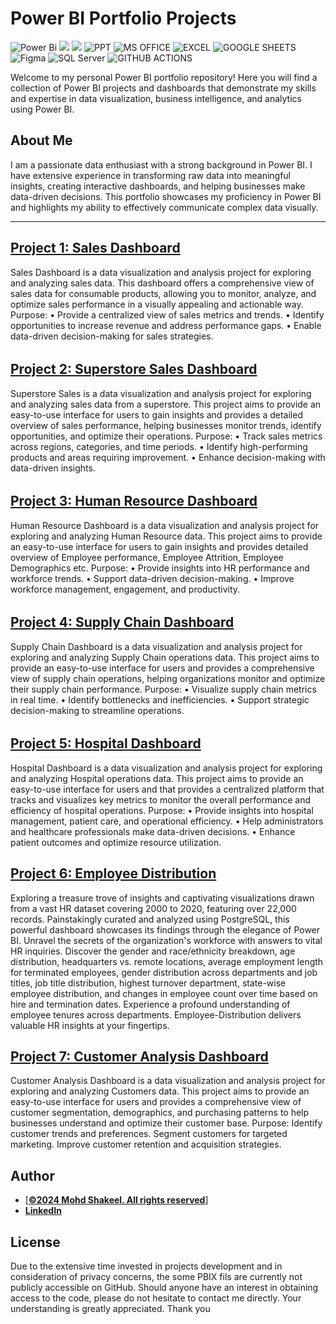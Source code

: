 # Power BI Portfolio Projects
![Power Bi](https://img.shields.io/badge/power_bi-F2C811?style=for-the-badge&logo=powerbi&logoColor=black)
![](https://img.shields.io/badge/MySQL-00000F?style=for-the-badge&logo=mysql&logoColor=white)
![](https://img.shields.io/badge/Tableau-E97627?style=for-the-badge&logo=Tableau&logoColor=white)
![PPT](https://img.shields.io/badge/Microsoft_PowerPoint-B7472A?style=for-the-badge&logo=microsoft-powerpoint&logoColor=white)
![MS OFFICE](https://img.shields.io/badge/Microsoft_Office-D83B01?style=for-the-badge&logo=microsoft-office&logoColor=white)
![EXCEL](https://img.shields.io/badge/Microsoft_Excel-217346?style=for-the-badge&logo=microsoft-excel&logoColor=white)
![GOOGLE SHEETS](https://img.shields.io/badge/Google%20Sheets-34A853?style=for-the-badge&logo=google-sheets&logoColor=white)
![Figma](https://img.shields.io/badge/Figma-F24E1E?style=for-the-badge&logo=figma&logoColor=white)
![SQL Server](https://img.shields.io/badge/Microsoft_SQL_Server-CC2927?style=for-the-badge&logo=microsoft-sql-server&logoColor=white)
![GITHUB ACTIONS](https://img.shields.io/badge/Github%20Actions-282a2e?style=for-the-badge&logo=githubactions&logoColor=367cfe)




Welcome to my personal Power BI portfolio repository! Here you will find a collection of Power BI projects and dashboards that demonstrate my skills and expertise in data visualization, business intelligence, and analytics using Power BI.

## About Me
I am a passionate data enthusiast with a strong background in Power BI. I have extensive experience in transforming raw data into meaningful insights, creating interactive dashboards, and helping businesses make data-driven decisions. This portfolio showcases my proficiency in Power BI and highlights my ability to effectively communicate complex data visually.

---
## [Project 1: Sales Dashboard](https://app.powerbi.com/view?r=eyJrIjoiNjMzM2VhMjEtNGE5Yi00ZWJjLTg3ZTctM2ZmY2ZjMTViYTQ5IiwidCI6IjBiMGYyNTk2LWM2ZGMtNGM4Yy05ZGU4LTUxYTNkODAzZWVhNCJ9)

Sales Dashboard is a data visualization and analysis project for exploring and analyzing sales data. This dashboard offers a comprehensive view of sales data for consumable products, allowing you to monitor, analyze, and optimize sales performance in a visually appealing and actionable way. 
Purpose:
•	Provide a centralized view of sales metrics and trends.
•	Identify opportunities to increase revenue and address performance gaps.
•	Enable data-driven decision-making for sales strategies.
######


## [Project 2: Superstore Sales Dashboard](https://app.powerbi.com/view?r=eyJrIjoiZDAwZGViZmItZGI2Ni00YThhLTk3ZDItZTE1NDM5MDU1ZWM2IiwidCI6IjBiMGYyNTk2LWM2ZGMtNGM4Yy05ZGU4LTUxYTNkODAzZWVhNCJ9)

Superstore Sales is a data visualization and analysis project for exploring and analyzing sales data from a superstore. This project aims to provide an easy-to-use interface for users to gain insights and provides a detailed overview of sales performance, helping businesses monitor trends, identify opportunities, and optimize their operations.
Purpose:
•	Track sales metrics across regions, categories, and time periods.
•	Identify high-performing products and areas requiring improvement.
•	Enhance decision-making with data-driven insights.
######


## [Project 3: Human Resource Dashboard](https://app.powerbi.com/view?r=eyJrIjoiMjU1NDMwNGMtMTQwNS00ZDYyLWI0NjAtNTE3MzRmM2MxMTlmIiwidCI6IjBiMGYyNTk2LWM2ZGMtNGM4Yy05ZGU4LTUxYTNkODAzZWVhNCJ9)

Human Resource Dashboard is a data visualization and analysis project for exploring and analyzing Human Resource data. This project aims to provide an easy-to-use interface for users to gain insights and provides detailed overview of Employee performance, Employee Attrition, Employee Demographics etc.
Purpose:
•	Provide insights into HR performance and workforce trends.
•	Support data-driven decision-making.
•	Improve workforce management, engagement, and productivity.
######


## [Project 4: Supply Chain Dashboard](https://app.powerbi.com/view?r=eyJrIjoiOTA5Y2E5MTQtN2QxZi00ZjgxLWIzMmItOTY0OTU0N2UwZGFhIiwidCI6IjBiMGYyNTk2LWM2ZGMtNGM4Yy05ZGU4LTUxYTNkODAzZWVhNCJ9)

Supply Chain Dashboard is a data visualization and analysis project for exploring and analyzing Supply Chain operations data. This project aims to provide an easy-to-use interface for users and provides a comprehensive view of supply chain operations, helping organizations monitor and optimize their supply chain performance.
Purpose:
•	Visualize supply chain metrics in real time.
•	Identify bottlenecks and inefficiencies.
•	Support strategic decision-making to streamline operations.
######


## [Project 5: Hospital Dashboard](https://app.powerbi.com/view?r=eyJrIjoiOGI4MzFiYWEtYTBhMy00M2JiLWJjNTQtZDgxNWFiM2E3OTIxIiwidCI6IjBiMGYyNTk2LWM2ZGMtNGM4Yy05ZGU4LTUxYTNkODAzZWVhNCJ9)

Hospital Dashboard is a data visualization and analysis project for exploring and analyzing Hospital operations data. This project aims to provide an easy-to-use interface for users and that provides a centralized platform that tracks and visualizes key metrics to monitor the overall performance and efficiency of hospital operations.
Purpose:
•	Provide insights into hospital management, patient care, and operational efficiency.
•	Help administrators and healthcare professionals make data-driven decisions.
•	Enhance patient outcomes and optimize resource utilization.
#####


## [Project 6: Employee Distribution](https://app.powerbi.com/view?r=eyJrIjoiMTU3NDEwZWMtY2FjNC00ZmVlLWFlNWUtMGUyNDUzYjRkOTI2IiwidCI6IjBiMGYyNTk2LWM2ZGMtNGM4Yy05ZGU4LTUxYTNkODAzZWVhNCJ9)

Exploring a treasure trove of insights and captivating visualizations drawn from a vast HR dataset covering 2000 to 2020, featuring over 22,000 records. Painstakingly curated and analyzed using PostgreSQL, this powerful dashboard showcases its findings through the elegance of Power BI. Unravel the secrets of the organization's workforce with answers to vital HR inquiries. Discover the gender and race/ethnicity breakdown, age distribution, headquarters vs. remote locations, average employment length for terminated employees, gender distribution across departments and job titles, job title distribution, highest turnover department, state-wise employee distribution, and changes in employee count over time based on hire and termination dates. Experience a profound understanding of employee tenures across departments. Employee-Distribution delivers valuable HR insights at your fingertips.



## [Project 7: Customer Analysis Dashboard](https://app.powerbi.com/view?r=eyJrIjoiZTJmMTIwYTgtZDQ4MS00NDE1LThjMjgtZGNmZTZmOWUzNjEzIiwidCI6IjBiMGYyNTk2LWM2ZGMtNGM4Yy05ZGU4LTUxYTNkODAzZWVhNCJ9)

Customer Analysis Dashboard is a data visualization and analysis project for exploring and analyzing Customers data. This project aims to provide an easy-to-use interface for users and provides a comprehensive view of customer segmentation, demographics, and purchasing patterns to help businesses understand and optimize their customer base.
Purpose:
Identify customer trends and preferences.
Segment customers for targeted marketing.
Improve customer retention and acquisition strategies.


## Author
- [<ins><b>©2024 Mohd Shakeel. All rights reserved</b></ins>]
- <b>[LinkedIn](https://www.linkedin.com/in/mohammad-shakeel-02706729)</b>

  
## License
Due to the extensive time invested in projects development and in consideration of privacy concerns, the some PBIX fils are currently not publicly accessible on GitHub. Should anyone have an interest in obtaining access to the code, please do not hesitate to contact me directly. Your understanding is greatly appreciated. Thank you

 
 

